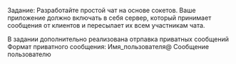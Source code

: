 Задание: Разработайте простой чат на основе сокетов. Ваше приложение должно включать в себя сервер, который принимает сообщения от клиентов и пересылает их всем участникам чата.

В задании дополнительно реализована отрпавка приватных сообщений
Формат приватного сообщения: Имя_пользователя@ Сообщение пользователю
